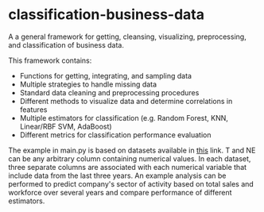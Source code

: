 # classification-business-data

A a general framework for getting, cleansing, visualizing, preprocessing, and classification of business data.  

This framework contains:

- Functions for getting, integrating, and sampling data
- Multiple strategies to handle missing data
- Standard data cleaning and preprocessing procedures
- Different methods to visualize data and determine correlations in features
- Multiple estimators for classification (e.g. Random Forest, KNN, Linear/RBF SVM, AdaBoost)
- Different metrics for classification performance evaluation


The example in main.py is based on datasets available in [this](https://opendata.datainfogreffe.fr/explore/?q=Chiffres+Cl%C3%A9s&sort=modified) link. T and NE can be any arbitrary column containing numerical values. In each dataset, three separate columns are associated with each numerical variable that include data from the last three years. An example analysis can be performed to predict company's sector of activity based on total sales and workforce over several years and compare performance of different estimators.
